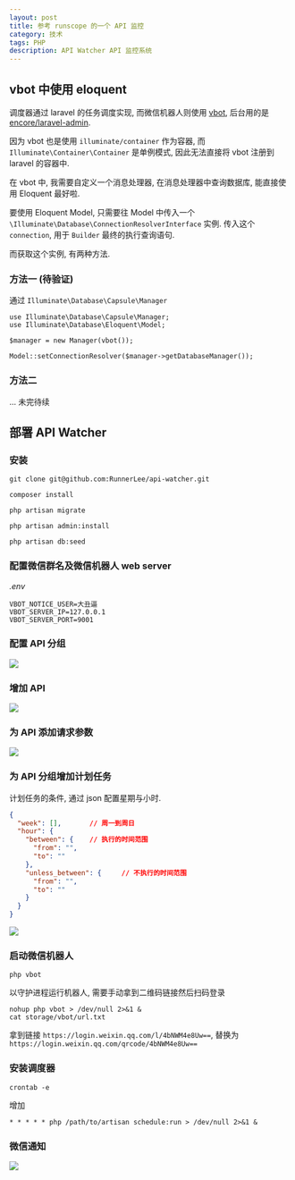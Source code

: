 ```yaml
---
layout: post
title: 参考 runscope 的一个 API 监控
category: 技术
tags: PHP
description: API Watcher API 监控系统
---
```


## vbot 中使用 eloquent

调度器通过 laravel 的任务调度实现, 而微信机器人则使用 [vbot](https://github.com/HanSon/vbot), 后台用的是 [encore/laravel-admin](https://github.com/z-song/laravel-admin).

因为 vbot 也是使用 `illuminate/container` 作为容器, 而 `Illuminate\Container\Container` 是单例模式, 因此无法直接将 vbot 注册到 laravel 的容器中.

在 vbot 中, 我需要自定义一个消息处理器, 在消息处理器中查询数据库, 能直接使用 Eloquent 最好啦.

要使用 Eloquent Model, 只需要往 Model 中传入一个 `\Illuminate\Database\ConnectionResolverInterface` 实例. 传入这个 `connection`, 用于 `Builder` 最终的执行查询语句.

而获取这个实例, 有两种方法.

### 方法一 (待验证)
通过 `Illuminate\Database\Capsule\Manager`

```
use Illuminate\Database\Capsule\Manager;
use Illuminate\Database\Eloquent\Model;

$manager = new Manager(vbot());

Model::setConnectionResolver($manager->getDatabaseManager());

```

### 方法二
... 未完待续



## 部署 API Watcher

### 安装
```
git clone git@github.com:RunnerLee/api-watcher.git

composer install

php artisan migrate

php artisan admin:install

php artisan db:seed
```

### 配置微信群名及微信机器人 web server
*.env*
```
VBOT_NOTICE_USER=大丑逼
VBOT_SERVER_IP=127.0.0.1
VBOT_SERVER_PORT=9001
```

### 配置 API 分组
![](http://oupjptv0d.bkt.gdipper.com//image/github/api-watcher/DeepinScrot-4918.png)

### 增加 API
![](http://oupjptv0d.bkt.gdipper.com//image/github/api-watcher/DeepinScrot-0002.png)

### 为 API 添加请求参数
![](http://oupjptv0d.bkt.gdipper.com//image/github/api-watcher/DeepinScrot-0133.png)

### 为 API 分组增加计划任务
计划任务的条件, 通过 json 配置星期与小时.
```json
{
  "week": [],       // 周一到周日
  "hour": {
    "between": {    // 执行的时间范围
      "from": "",
      "to": ""
    },
    "unless_between": {     // 不执行的时间范围
      "from": "",
      "to": ""
    }
  }
}
```
![](http://oupjptv0d.bkt.gdipper.com//image/github/api-watcher/DeepinScrot-0435.png)

### 启动微信机器人
```
php vbot
```
以守护进程运行机器人, 需要手动拿到二维码链接然后扫码登录
```
nohup php vbot > /dev/null 2>&1 &
cat storage/vbot/url.txt
```
拿到链接 `https://login.weixin.qq.com/l/4bNWM4e8Uw==`, 替换为 `https://login.weixin.qq.com/qrcode/4bNWM4e8Uw==`


### 安装调度器
```
crontab -e
```
增加
```
* * * * * php /path/to/artisan schedule:run > /dev/null 2>&1 &
```

### 微信通知
![](http://oupjptv0d.bkt.gdipper.com//image/github/api-watcher/TIM%E6%88%AA%E5%9B%BE20170815122216.png)
